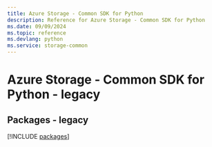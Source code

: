 ```yaml
---
title: Azure Storage - Common SDK for Python
description: Reference for Azure Storage - Common SDK for Python
ms.date: 09/09/2024
ms.topic: reference
ms.devlang: python
ms.service: storage-common
---
```

# Azure Storage - Common SDK for Python - legacy
## Packages - legacy
[!INCLUDE [packages](storage---common-index.md)]